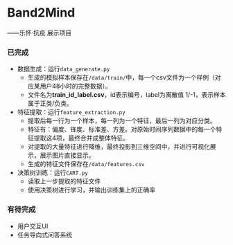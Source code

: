 # Band2Mind

——乐怀·抗疫 展示项目

### 已完成

- 数据生成：运行`data_generate.py`
  - 生成的模拟样本保存在`/data/train/`中，每一个csv文件为一个样例（对应某用户48小时的完整数据）。
  - 文件名为**train_id_label.csv**，id表示编号，label为离散值 1/-1，表示样本属于正类/负类。
- 特征提取：运行`feature_extraction.py`
  - 提取后每一行为一个样本，每一列为一个特征，最后一列为对应分类。
  - 特征有：偏度、锋度、标准差、方差。对原始时间序列数据中的每一个特征提取这4项，最终合并成整体特征。
  - 对提取的大量特征进行降维，最终投影到三维空间中，并进行可视化展示，展示图片直接显示。
  - 生成的特征文件保存在`/data/features.csv`
- 决策树训练：运行`CART.py`
  - 读取上一步提取的特征文件
  - 使用决策树进行学习，并输出训练集上的正确率



### 有待完成

- 用户交互UI
- 任务导向式问答系统